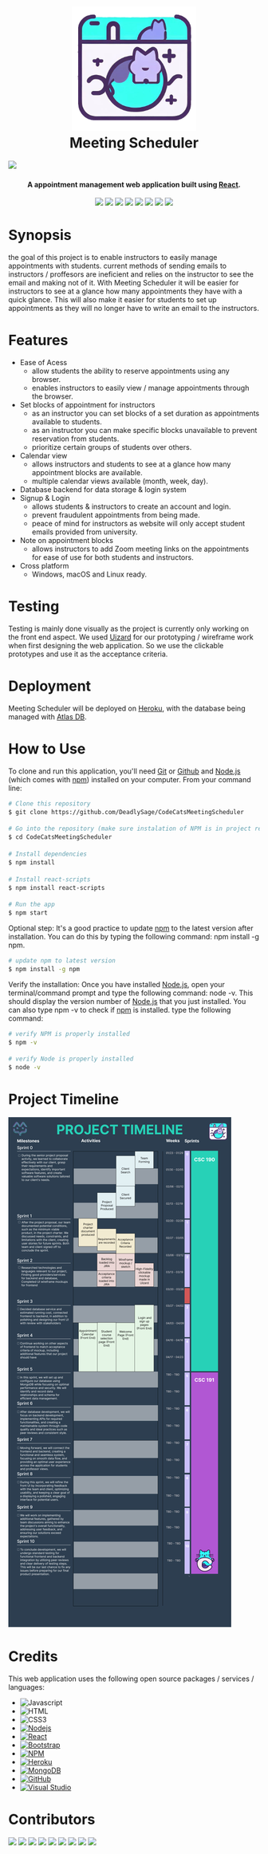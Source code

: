 <h1 align="center">
  <br>
  <a href="https://github.com/DeadlySage/CodeCatsMeetingScheduler"><img src="https://github.com/DeadlySage/CodeCatsMeetingScheduler/blob/main/public/project%20logo%20small%20border.png" alt="MeetingScheduler" width="250"></a>
  <br>
  Meeting Scheduler
  <br>
</h1>

![](https://github.com/DeadlySage/CodeCatsMeetingScheduler/blob/main/public/demo.gif)

<h4 align="center">A appointment management web application built using <a href="https://react.dev/" target="_blank">React</a>.</h4>

<p align="center">
  <a href= "#synopsis"><img src="https://img.shields.io/badge/Synopsis--ac67d1?style=for-the-badge&labelColor=2C3E50"></a> 
  <a href= "#features"><img src="https://img.shields.io/badge/Features--ac67d1?style=for-the-badge&labelColor=2C3E50"></a>
  <a href= "#testing"><img src="https://img.shields.io/badge/Testing--ac67d1?style=for-the-badge&labelColor=2C3E50"></a>
  <a href= "#deployment"><img src="https://img.shields.io/badge/Deployment--ac67d1?style=for-the-badge&labelColor=2C3E50"></a>
  <a href= "#how-to-use"><img src="https://img.shields.io/badge/How%20To%20Use--ac67d1?style=for-the-badge&labelColor=2C3E50"></a>
  <a href= "#project-timeline"><img src="https://img.shields.io/badge/Project%20Timeline--ac67d1?style=for-the-badge&labelColor=2C3E50"></a>
  <a href= "#credits"><img src="https://img.shields.io/badge/Credits--ac67d1?style=for-the-badge&labelColor=2C3E50"></a>
  <a href= "#contributors"><img src="https://img.shields.io/badge/Contributors--ac67d1?style=for-the-badge&labelColor=2C3E50"></a>
</p>


# Synopsis 

the goal of this project is to enable instructors to easily manage appointments with students. current methods of sending emails to instructors / proffesors are ineficient and relies on the instructor to see the email and making not of it. With Meeting Scheduler it will be easier for instructors to see at a glance how many appointments they have with a quick glance. This will also make it easier for students to set up appointments as they will no longer have to write an email to the instructors. 

# Features

* Ease of Acess
  - allow students the ability to reserve appointments using any browser.
  - enables instructors to easily view / manage appointments through the browser.
* Set blocks of appointment for instructors
  - as an instructor you can set blocks of a set duration as appointments available to students.
  - as an instructor you can make specific blocks unavailable to prevent reservation from students.
  - prioritize certain groups of students over others.
* Calendar view
  - allows instructors and students to see at a glance how many appointment blocks are available.
  - multiple calendar views available (month, week, day).
* Database backend for data storage & login system
* Signup & Login
  - allows students & instructors to create an account and login.
  - prevent fraudulent appointments from being made.
  - peace of mind for instructors as website will only accept student emails provided from university. 
* Note on appointment blocks
  - allows instructors to add Zoom meeting links on the appointments for ease of use for both students and instructors.
* Cross platform
  - Windows, macOS and Linux ready.

# Testing

Testing is mainly done visually as the project is currently only working on the front end aspect. We used [Uizard](https://uizard.io/) for our prototyping / wireframe work when first designing the web application. So we use the clickable prototypes and use it as the acceptance criteria. 

# Deployment

Meeting Scheduler will be deployed on [Heroku](https://www.heroku.com/), with the database being managed with [Atlas DB](https://www.mongodb.com/atlas/database).

# How to Use

To clone and run this application, you'll need [Git](https://git-scm.com) or [Github](https://github.com/) and [Node.js](https://nodejs.org/en/download/) (which comes with [npm](http://npmjs.com)) installed on your computer. From your command line:

```bash
# Clone this repository
$ git clone https://github.com/DeadlySage/CodeCatsMeetingScheduler

# Go into the repository (make sure instalation of NPM is in project repository)
$ cd CodeCatsMeetingScheduler

# Install dependencies
$ npm install

# Install react-scripts
$ npm install react-scripts

# Run the app
$ npm start

```

Optional step: It's a good practice to update [npm](http://npmjs.com) to the latest version after installation. You can do this by typing the following command: npm install -g npm.

```bash
# update npm to latest version
$ npm install -g npm

```

Verify the installation: Once you have installed [Node.js](https://nodejs.org/en), open your terminal/command prompt and type the following command: node -v. This should display the version number of [Node.js](https://nodejs.org/en) that you just installed. You can also type npm -v to check if [npm](http://npmjs.com) is installed. type the following command: 

```bash
# verify NPM is properly installed
$ npm -v

# verify Node is properly installed
$ node -v

```

# Project Timeline

![](https://github.com/DeadlySage/CodeCatsMeetingScheduler/blob/main/public/Project%20Timeline.jpg)

# Credits

This web application uses the following open source packages / services / languages:

- ![Javascript](https://img.shields.io/badge/Javascript-F0DB4F?style=for-the-badge&labelColor=black&logo=javascript&logoColor=F0DB4F)
- ![HTML](https://img.shields.io/badge/HTML5-E34F26?style=for-the-badge&logo=html5&logoColor=white)
- ![CSS3](https://img.shields.io/badge/CSS3-1572B6?style=for-the-badge&logo=css3&logoColor=white)
- [![Nodejs](https://img.shields.io/badge/Nodejs-3C873A?style=for-the-badge&labelColor=black&logo=node.js&logoColor=3C873A)](https://nodejs.org/en)
- [![React](https://img.shields.io/badge/-React-61DBFB?style=for-the-badge&labelColor=black&logo=react&logoColor=61DBFB)](https://react.dev/)
- [![Bootstrap](https://img.shields.io/badge/bootstrap-%23563D7C.svg?style=for-the-badge&logo=bootstrap&logoColor=white)](https://getbootstrap.com/)
- [![NPM](https://img.shields.io/badge/NPM-%23CB3837.svg?style=for-the-badge&logo=npm&logoColor=white)](https://www.npmjs.com/)
- [![Heroku](https://img.shields.io/badge/heroku-%23430098.svg?style=for-the-badge&logo=heroku&logoColor=white)](https://www.heroku.com/)
- [![MongoDB](https://img.shields.io/badge/MongoDB-4EA94B?style=for-the-badge&logo=mongodb&logoColor=white)](https://www.mongodb.com/atlas/database)
- [![GitHub](https://img.shields.io/badge/github-%23121011.svg?style=for-the-badge&logo=github&logoColor=white)](https://github.com/)
- [![Visual Studio](https://img.shields.io/badge/Visual%20Studio-5C2D91.svg?style=for-the-badge&logo=visual-studio&logoColor=white)](https://code.visualstudio.com/)

# Contributors

[![](https://img.shields.io/badge/Adrian%20Tandiono-DEV-cyan?style=for-the-badge&labelColor=2C3E50)](https://github.com/DeadlySage)
[![](https://img.shields.io/badge/Andrew%20Abella-DEV-cyan?style=for-the-badge&labelColor=2C3E50)](https://github.com/andrewabe1)
[![](https://img.shields.io/badge/Rick%20Ammann-DEV-cyan?style=for-the-badge&labelColor=2C3E50)](https://github.com/rickramen)
[![](https://img.shields.io/badge/Derrick%20Seals--Belton-DEV-cyan?style=for-the-badge&labelColor=2C3E50)](https://github.com/dseals0055)
[![](https://img.shields.io/badge/Lam%20Phan-DEV-cyan?style=for-the-badge&labelColor=2C3E50)](https://github.com/lamphancs)
[![](https://img.shields.io/badge/Nick%20Bailey-DEV-cyan?style=for-the-badge&labelColor=2C3E50)](https://github.com/bigboibailey)
[![](https://img.shields.io/badge/Jonathan%20Bui-DEV-cyan?style=for-the-badge&labelColor=2C3E50)](https://github.com/iubs)
[![](https://img.shields.io/badge/Michael%20Lawler-DEV-cyan?style=for-the-badge&labelColor=2C3E50)](https://github.com/lawz4)
[![](https://img.shields.io/badge/Albert%20Forbes-DEV-cyan?style=for-the-badge&labelColor=2C3E50)](https://github.com/Albies42)
